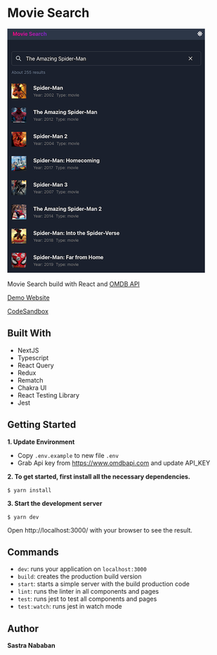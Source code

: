 # Movie Search

![Movie Search Screenshot](https://raw.githubusercontent.com/SastraNababan/movie-search/master/public/screenshot.png)

Movie Search build with React and [OMDB API](http://www.omdbapi.com)

[Demo Website](https://movie-search-ok.vercel.app/)

[CodeSandbox](https://codesandbox.io/s/movie-search-1ufcw)

## Built With

- NextJS
- Typescript
- React Query
- Redux
- Rematch
- Chakra UI
- React Testing Library
- Jest

## Getting Started

**1. Update Environment**

- Copy `.env.example` to new file `.env`
- Grab Api key from https://www.omdbapi.com and update API_KEY

**2. To get started, first install all the necessary dependencies.**

```
$ yarn install
```

**3. Start the development server**

```
$ yarn dev
```

Open http://localhost:3000/ with your browser to see the result.

## Commands

- `dev`: runs your application on `localhost:3000`
- `build`: creates the production build version
- `start`: starts a simple server with the build production code
- `lint`: runs the linter in all components and pages
- `test`: runs jest to test all components and pages
- `test:watch`: runs jest in watch mode

## Author

**Sastra Nababan**
